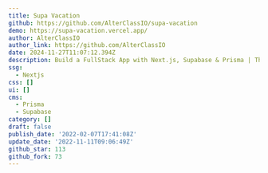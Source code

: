 ```yaml
---
title: Supa Vacation
github: https://github.com/AlterClassIO/supa-vacation
demo: https://supa-vacation.vercel.app/
author: AlterClassIO
author_link: https://github.com/AlterClassIO
date: 2024-11-27T11:07:12.394Z
description: Build a FullStack App with Next.js, Supabase & Prisma | The Modern Dev
ssg:
  - Nextjs
css: []
ui: []
cms:
  - Prisma
  - Supabase
category: []
draft: false
publish_date: '2022-02-07T17:41:08Z'
update_date: '2022-11-11T09:06:49Z'
github_star: 113
github_fork: 73
---
```

